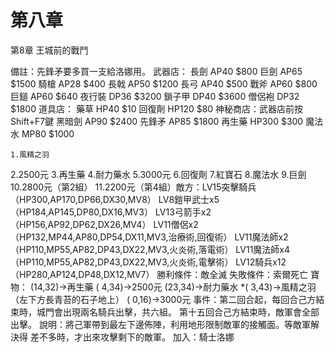 # 第八章

第8章  王城前的戰鬥

備註：先鋒矛要多買一支給洛娜用。
武器店：
  長劍      AP40   $800
  巨劍      AP65   $1500
  騎槍      AP28   $400
  長戟      AP50   $1200
  長弓      AP40   $500
  戰斧      AP60   $800
  巨鎚      AP60   $640
  夜行裝    DP36   $3200
  鎖子甲    DP40   $3600
  僧侶袍    DP32   $1800
道具店：
  藥草      HP40   $10
  回復劑    HP120  $80
神秘商店：武器店前按Shift+F7鍵
  黑暗劍    AP90   $2400
  先鋒矛    AP85   $1800
  再生藥    HP300  $300
  魔法水    MP80   $1000

    1.風精之羽
2.2500元
3.再生藥
4.耐力藥水
5.3000元
6.回復劑
7.紅寶石
8.魔法水
9.巨劍
10.2800元（第2組）
11.2200元（第4組）敵方：LV15突擊騎兵（HP300,AP170,DP66,DX30,MV8）
      LV8鎧甲武士x5（HP184,AP145,DP80,DX16,MV3）
      LV13弓箭手x2（HP156,AP92,DP62,DX26,MV4）
      LV11僧侶x2（HP132,MP44,AP80,DP54,DX11,MV3,治療術,回復術）
      LV11魔法師x2（HP110,MP55,AP82,DP43,DX22,MV3,火炎術,落電術）
      LV11魔法師x4（HP110,MP55,AP82,DP43,DX22,MV3,火炎術,電擊術）
      LV12騎兵x12（HP280,AP124,DP48,DX12,MV7）
勝利條件：敵全滅
失敗條件：索爾死亡
寶物： (14,32)→再生藥
       ( 4,34)→2500元
       (23,34)→耐力藥水
      *( 3,43)→風精之羽（左下方長青苔的石子地上）
       ( 0,16)→3000元
事件：第二回合起，每回合己方結束時，城門會出現兩名騎兵出擊，共六組。
      第十五回合己方結束時，敵軍會全部出擊。
說明：將己軍帶到最左下邊佈陣，利用地形限制敵軍的接觸面。等敵軍解決得
      差不多時，才出來攻擊剩下的敵軍。
加入：騎士洛娜


